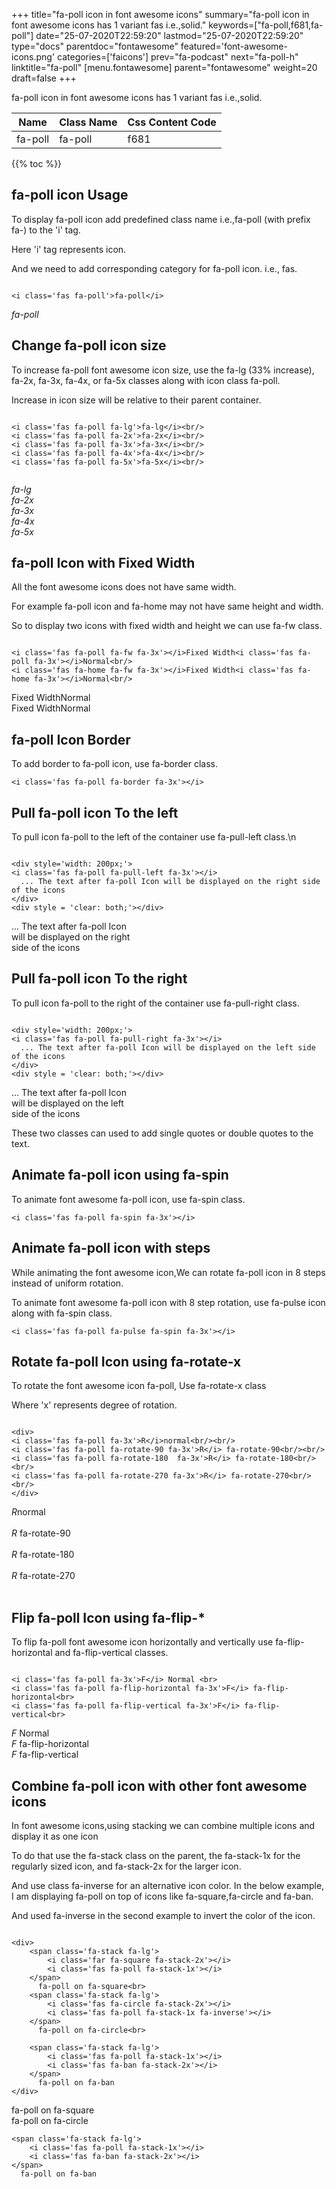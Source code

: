 +++
title="fa-poll icon in font awesome icons"
summary="fa-poll icon in font awesome icons has 1 variant fas i.e.,solid."
keywords=["fa-poll,f681,fa-poll"]
date="25-07-2020T22:59:20"
lastmod="25-07-2020T22:59:20"
type="docs"
parentdoc="fontawesome"
featured='font-awesome-icons.png'
categories=['faicons']
prev="fa-podcast"
next="fa-poll-h"
linktitle="fa-poll"
[menu.fontawesome]
parent="fontawesome"
weight=20
draft=false
+++


fa-poll icon in font awesome icons has 1 variant fas i.e.,solid.

<div class='table-responsive'><table class='table'><thead><tr><th>Name</th><th>Class Name</th><th>Css Content Code</th></tr></thead><tbody><tr><td>fa-poll</td><td>fa-poll</td><td>f681</td></tr></tbody></table></div>


{{% toc %}}


## fa-poll icon Usage

To display fa-poll icon add predefined class name i.e.,fa-poll (with prefix fa-) to the 'i' tag.

Here 'i' tag represents icon.

And we need to add corresponding category for fa-poll icon. i.e., fas.


```

<i class='fas fa-poll'>fa-poll</i>
```

<i class='fas fa-poll'>fa-poll</i>




## Change fa-poll icon size
To increase fa-poll font awesome icon size, use the fa-lg (33% increase), fa-2x, fa-3x, fa-4x, or fa-5x classes along with icon class fa-poll.

Increase in icon size will be relative to their parent container. 

```

<i class='fas fa-poll fa-lg'>fa-lg</i><br/>
<i class='fas fa-poll fa-2x'>fa-2x</i><br/>
<i class='fas fa-poll fa-3x'>fa-3x</i><br/>
<i class='fas fa-poll fa-4x'>fa-4x</i><br/>
<i class='fas fa-poll fa-5x'>fa-5x</i><br/>
            
```

<i class='fas fa-poll fa-lg'>fa-lg</i><br/>
<i class='fas fa-poll fa-2x'>fa-2x</i><br/>
<i class='fas fa-poll fa-3x'>fa-3x</i><br/>
<i class='fas fa-poll fa-4x'>fa-4x</i><br/>
<i class='fas fa-poll fa-5x'>fa-5x</i><br/>
            



## fa-poll Icon with Fixed Width 

All the font awesome icons does not have same width.

For example fa-poll icon and fa-home may not have same height and width.

So to display two icons with fixed width and height we can use fa-fw class.


```

<i class='fas fa-poll fa-fw fa-3x'></i>Fixed Width<i class='fas fa-poll fa-3x'></i>Normal<br/>
<i class='fas fa-home fa-fw fa-3x'></i>Fixed Width<i class='fas fa-home fa-3x'></i>Normal<br/>
```

<i class='fas fa-poll fa-fw fa-3x'></i>Fixed Width<i class='fas fa-poll fa-3x'></i>Normal<br/>
<i class='fas fa-home fa-fw fa-3x'></i>Fixed Width<i class='fas fa-home fa-3x'></i>Normal<br/>



## fa-poll Icon Border 

To add border to fa-poll icon, use fa-border class.


```
<i class='fas fa-poll fa-border fa-3x'></i>

```
<i class='fas fa-poll fa-border fa-3x'></i>





## Pull fa-poll icon To the left

To pull icon fa-poll to the left of the container use fa-pull-left class.\n

```

<div style='width: 200px;'>
<i class='fas fa-poll fa-pull-left fa-3x'></i>
  ... The text after fa-poll Icon will be displayed on the right side of the icons
</div>
<div style = 'clear: both;'></div>
```

<div style='width: 200px;'>
<i class='fas fa-poll fa-pull-left fa-3x'></i>
  ... The text after fa-poll Icon will be displayed on the right side of the icons
</div>
<div style = 'clear: both;'></div>




## Pull fa-poll icon To the right
To pull icon fa-poll to the right of the container use fa-pull-right class.

```

<div style='width: 200px;'>
<i class='fas fa-poll fa-pull-right fa-3x'></i>
  ... The text after fa-poll Icon will be displayed on the left side of the icons
</div>
<div style = 'clear: both;'></div>
```

<div style='width: 200px;'>
<i class='fas fa-poll fa-pull-right fa-3x'></i>
  ... The text after fa-poll Icon will be displayed on the left side of the icons
</div>
<div style = 'clear: both;'></div>

These two classes can used to add single quotes or double quotes to the text.


## Animate fa-poll icon using fa-spin
To animate font awesome fa-poll icon, use fa-spin class.

```
<i class='fas fa-poll fa-spin fa-3x'></i>
```
<i class='fas fa-poll fa-spin fa-3x'></i>




## Animate fa-poll icon with steps
While animating the font awesome icon,We can rotate fa-poll icon in 8 steps instead of uniform rotation.

To animate font awesome fa-poll icon with 8 step rotation, use fa-pulse icon along with fa-spin class.


```
<i class='fas fa-poll fa-pulse fa-spin fa-3x'></i>

```
<i class='fas fa-poll fa-pulse fa-spin fa-3x'></i>





## Rotate fa-poll Icon using fa-rotate-x
To rotate the font awesome icon fa-poll, Use fa-rotate-x class

Where 'x' represents degree of rotation.


```

<div>
<i class='fas fa-poll fa-3x'>R</i>normal<br/><br/>
<i class='fas fa-poll fa-rotate-90 fa-3x'>R</i> fa-rotate-90<br/><br/> 
<i class='fas fa-poll fa-rotate-180  fa-3x'>R</i> fa-rotate-180<br/><br/> 
<i class='fas fa-poll fa-rotate-270 fa-3x'>R</i> fa-rotate-270<br/><br/>
</div>
```

<div>
<i class='fas fa-poll fa-3x'>R</i>normal<br/><br/>
<i class='fas fa-poll fa-rotate-90 fa-3x'>R</i> fa-rotate-90<br/><br/> 
<i class='fas fa-poll fa-rotate-180  fa-3x'>R</i> fa-rotate-180<br/><br/> 
<i class='fas fa-poll fa-rotate-270 fa-3x'>R</i> fa-rotate-270<br/><br/>
</div>




## Flip fa-poll Icon using fa-flip-*
To flip fa-poll font awesome icon horizontally and vertically use fa-flip-horizontal and fa-flip-vertical classes. 

```

<i class='fas fa-poll fa-3x'>F</i> Normal <br>
<i class='fas fa-poll fa-flip-horizontal fa-3x'>F</i> fa-flip-horizontal<br>
<i class='fas fa-poll fa-flip-vertical fa-3x'>F</i> fa-flip-vertical<br>
```

<i class='fas fa-poll fa-3x'>F</i> Normal <br>
<i class='fas fa-poll fa-flip-horizontal fa-3x'>F</i> fa-flip-horizontal<br>
<i class='fas fa-poll fa-flip-vertical fa-3x'>F</i> fa-flip-vertical<br>




## Combine fa-poll icon with other font awesome icons
In font awesome icons,using stacking we can combine multiple icons and display it as one icon 

To do that use the fa-stack class on the parent, the fa-stack-1x for the regularly sized icon, and fa-stack-2x for the larger icon.

And use class fa-inverse for an alternative icon color. 
In the below example, I am displaying fa-poll on top of icons like fa-square,fa-circle and fa-ban.

And used fa-inverse in the second example to invert the color of the icon.

```

<div>
    <span class='fa-stack fa-lg'>
        <i class='far fa-square fa-stack-2x'></i>
        <i class='fas fa-poll fa-stack-1x'></i>
    </span>
      fa-poll on fa-square<br>
    <span class='fa-stack fa-lg'>
        <i class='fas fa-circle fa-stack-2x'></i>
        <i class='fas fa-poll fa-stack-1x fa-inverse'></i>
    </span>
      fa-poll on fa-circle<br>

    <span class='fa-stack fa-lg'>
        <i class='fas fa-poll fa-stack-1x'></i>
        <i class='fas fa-ban fa-stack-2x'></i>
    </span>
      fa-poll on fa-ban
</div>
```

<div>
    <span class='fa-stack fa-lg'>
        <i class='far fa-square fa-stack-2x'></i>
        <i class='fas fa-poll fa-stack-1x'></i>
    </span>
      fa-poll on fa-square<br>
    <span class='fa-stack fa-lg'>
        <i class='fas fa-circle fa-stack-2x'></i>
        <i class='fas fa-poll fa-stack-1x fa-inverse'></i>
    </span>
      fa-poll on fa-circle<br>

    <span class='fa-stack fa-lg'>
        <i class='fas fa-poll fa-stack-1x'></i>
        <i class='fas fa-ban fa-stack-2x'></i>
    </span>
      fa-poll on fa-ban
</div>






